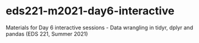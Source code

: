 # eds221-m2021-day6-interactive
Materials for Day 6 interactive sessions - Data wrangling in tidyr, dplyr and pandas (EDS 221, Summer 2021)
